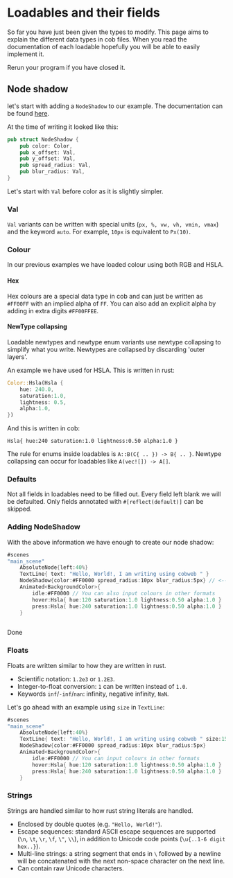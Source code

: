 # Loadables and their fields

So far you have just been given the types to modify. This page aims to explain the different data types in cob files.
When you read the documentation of each loadable hopefully you will be able to easily implement it.

Rerun your program if you have closed it.


## Node shadow

let's start with adding a `NodeShadow` to our example. The documentation can be found [here](https://docs.rs/bevy_cobweb_ui/latest/bevy_cobweb_ui/ui_bevy/struct.NodeShadow.html).

At the time of writing it looked like this:
```rs
pub struct NodeShadow {
    pub color: Color,
    pub x_offset: Val,
    pub y_offset: Val,
    pub spread_radius: Val,
    pub blur_radius: Val,
}
````

Let's start with `Val` before color as it is slightly simpler.

### Val

`Val` variants can be written with special units (`px, %, vw, vh, vmin, vmax`) and the keyword `auto`. For example, `10px` is equivalent to `Px(10)`.

### Colour

In our previous examples we have loaded colour using both RGB and HSLA.

#### Hex

Hex colours are a special data type in cob and can just be written as `#FF00FF` with an implied alpha of `FF`. You can also add an explicit alpha by adding in extra digits `#FF00FFEE`.

#### NewType collapsing

Loadable newtypes and newtype enum variants use newtype collapsing to simplify what you write. Newtypes are collapsed by discarding 'outer layers'.

An example we have used for HSLA. This is written in rust:

```rs
Color::Hsla(Hsla {
    hue: 240.0,
    saturation:1.0,
    lightness: 0.5,
    alpha:1.0,
})
```

And this is written in cob:

`Hsla{ hue:240 saturation:1.0 lightness:0.50 alpha:1.0 }`

The rule for enums inside loadables is `A::B(C{ .. }) -> B{ .. }`. Newtype collapsing can occur for loadables like `A(vec![]) -> A[]`.

### Defaults

Not all fields in loadables need to be filled out. Every field left blank we will be defaulted. Only fields annotated with `#[reflect(default)]` can be skipped.

### Adding NodeShadow

With the above information we have enough to create our node shadow:

```rs
#scenes
"main_scene"
    AbsoluteNode{left:40%}
    TextLine{ text: "Hello, World!, I am writing using cobweb " }
    NodeShadow{color:#FF0000 spread_radius:10px blur_radius:5px} // <-- our new node shadow
    Animated<BackgroundColor>{
        idle:#FF0000 // You can also input colours in other formats
        hover:Hsla{ hue:120 saturation:1.0 lightness:0.50 alpha:1.0 }
        press:Hsla{ hue:240 saturation:1.0 lightness:0.50 alpha:1.0 }
    }
    
```

Done

### Floats

Floats are written similar to how they are written in rust.

- Scientific notation: `1.2e3` or `1.2E3`.
- Integer-to-float conversion: `1` can be written instead of `1.0`.
- Keywords `inf`/`-inf`/`nan`: infinity, negative infinity, `NaN`.

Let's go ahead with an example using `size` in `TextLine`:

```rs
#scenes
"main_scene"
    AbsoluteNode{left:40%}
    TextLine{ text: "Hello, World!, I am writing using cobweb " size:150 } // <-- add the size here
    NodeShadow{color:#FF0000 spread_radius:10px blur_radius:5px}
    Animated<BackgroundColor>{
        idle:#FF0000 // You can input colours in other formats
        hover:Hsla{ hue:120 saturation:1.0 lightness:0.50 alpha:1.0 }
        press:Hsla{ hue:240 saturation:1.0 lightness:0.50 alpha:1.0 }
    }

````

### Strings

Strings are handled similar to how rust string literals are handled.

- Enclosed by double quotes (e.g. `"Hello, World!"`).
- Escape sequences: standard ASCII escape sequences are supported (`\n`, `\t`, `\r`, `\f`, `\"`, `\\`), in addition to Unicode code points (`\u{..1-6 digit hex..}`).
- Multi-line strings: a string segment that ends in `\` followed by a newline will be concatenated with the next non-space character on the next line.
- Can contain raw Unicode characters.
